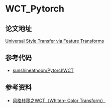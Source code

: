 # WCT_Pytorch

## 论文地址
[Universal Style Transfer via Feature Transforms](https://arxiv.org/abs/1705.08086)

## 参考代码
- [sunshineatnoon/PytorchWCT](https://github.com/sunshineatnoon/PytorchWCT)

## 参考资料
- [风格转移之WCT（Whiten- Color Transform）](https://blog.csdn.net/zwx1995zwx/article/details/79667068)
